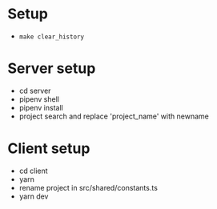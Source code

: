 # Setup
- `make clear_history`

# Server setup
- cd server
- pipenv shell
- pipenv install
- project search and replace 'project_name' with newname

# Client setup
- cd client
- yarn
- rename project in src/shared/constants.ts
- yarn dev